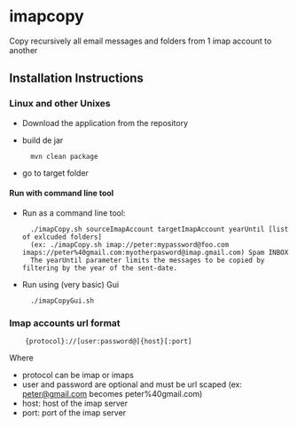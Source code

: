 imapcopy
========

Copy recursively all email messages and folders from 1 imap account to another

Installation Instructions
-------------------------

### Linux and other Unixes
* Download the application from the repository
* build de jar

        mvn clean package

* go to target folder

#### Run with command line tool
* Run as a command line tool:

        ./imapCopy.sh sourceImapAccount targetImapAccount yearUntil [list of exlcuded folders]
        (ex: ./imapCopy.sh imap://peter:mypassword@foo.com imaps://peter%40gmail.com:myotherpasword@imap.gmail.com) Spam INBOX
        The yearUntil parameter limits the messages to be copied by filtering by the year of the sent-date.
      
* Run using (very basic) Gui

        ./imapCopyGui.sh
        
        
### Imap accounts url format

        {protocol}://[user:password@]{host}[:port]
        
Where 
* protocol can be imap or imaps
* user and password are optional and must be url scaped (ex: peter@gmail.com becomes peter%40gmail.com)
* host: host of the imap server
* port: port of the imap server
